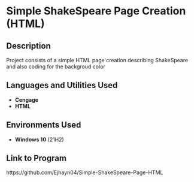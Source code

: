 <h1>Simple ShakeSpeare Page Creation (HTML) </h1>

<h2>Description</h2>
Project consists of a simple HTML page creation describing ShakeSpeare and also coding for the backgroud color
<br />


<h2>Languages and Utilities Used</h2>

- <b>Cengage</b> 
- <b>HTML</b>

<h2>Environments Used </h2>

- <b>Windows 10</b> (21H2)

<h2>Link to Program</h2>
https://github.com/Ejhayn04/Simple-ShakeSpeare-Page-HTML
